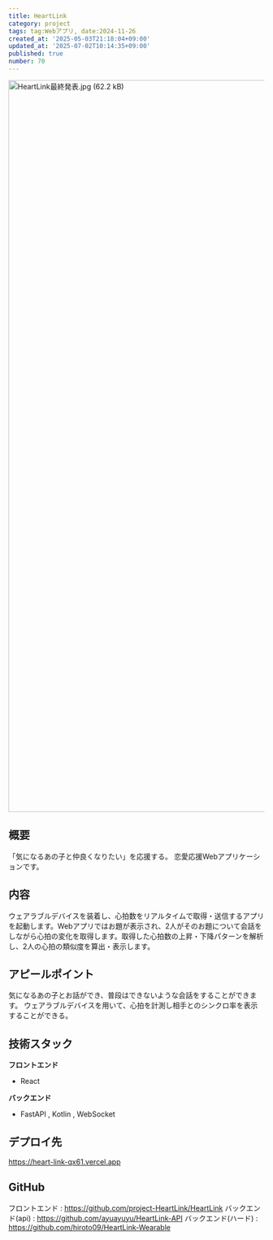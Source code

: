 ```yaml
---
title: HeartLink
category: project
tags: tag:Webアプリ, date:2024-11-26
created_at: '2025-05-03T21:18:04+09:00'
updated_at: '2025-07-02T10:14:35+09:00'
published: true
number: 70
---
```


<img width="1440" alt="HeartLink最終発表.jpg (62.2 kB)" src="https://img.esa.io/uploads/production/attachments/22241/2025/05/09/148527/ad12d310-f9f2-4ebf-9d0e-8acb089339a9.jpg">


## 概要
「気になるあの子と仲良くなりたい」を応援する。
恋愛応援Webアプリケーションです。

## 内容
ウェアラブルデバイスを装着し、心拍数をリアルタイムで取得・送信するアプリを起動します。Webアプリではお題が表示され、2人がそのお題について会話をしながら心拍の変化を取得します。取得した心拍数の上昇・下降パターンを解析し、2人の心拍の類似度を算出・表示します。

## アピールポイント
気になるあの子とお話ができ、普段はできないような会話をすることができます。
ウェアラブルデバイスを用いて、心拍を計測し相手とのシンクロ率を表示することができる。


## 技術スタック
**フロントエンド**
- React 


**バックエンド**
- FastAPI , Kotlin , WebSocket


## デプロイ先
https://heart-link-qx61.vercel.app

## GitHub
フロントエンド  :  https://github.com/project-HeartLink/HeartLink
バックエンド(api)  :  https://github.com/ayuayuyu/HeartLink-API
バックエンド(ハード) : https://github.com/hiroto09/HeartLink-Wearable

